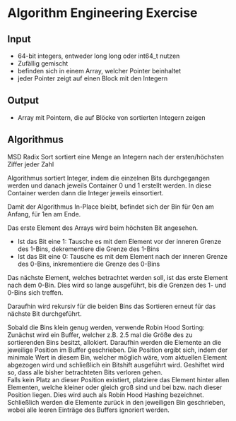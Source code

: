 # Algorithm Engineering Exercise

## Input
- 64-bit integers, entweder long long oder int64_t nutzen
- Zufällig gemischt
- befinden sich in einem Array, welcher Pointer beinhaltet
- jeder Pointer zeigt auf einen Block mit den Integern

## Output
- Array mit Pointern, die auf Blöcke von sortierten Integern zeigen

## Algorithmus
MSD Radix Sort sortiert eine Menge an Integern nach der ersten/höchsten Ziffer jeder Zahl

Algorithmus sortiert Integer, indem die einzelnen Bits durchgegangen werden und danach jeweils Container 0 und 1 erstellt werden. In diese Container werden dann die Integer jeweils einsortiert.

Damit der Algorithmus In-Place bleibt, befindet sich der Bin für 0en am Anfang, für 1en am Ende.

Das erste Element des Arrays wird beim höchsten Bit angesehen.
- Ist das Bit eine 1: Tausche es mit dem Element vor der inneren Grenze des 1-Bins, dekrementiere die Grenze des 1-Bins
- Ist das Bit eine 0: Tausche es mit dem Element nach der inneren Grenze des 0-Bins, inkrementiere die Grenze des 0-Bins

Das nächste Element, welches betrachtet werden soll, ist das erste Element nach dem 0-Bin. Dies wird so lange ausgeführt, bis die Grenzen des 1- und 0-Bins sich treffen.

Daraufhin wird rekursiv für die beiden Bins das Sortieren erneut für das nächste Bit durchgeführt.

Sobald die Bins klein genug werden, verwende Robin Hood Sorting:\
Zunächst wird ein Buffer, welcher z.B. 2.5 mal die Größe des zu sortierenden Bins besitzt, allokiert. Daraufhin werden die Elemente an die jeweilige Position im Buffer geschrieben. Die Position ergibt sich, indem der minimale Wert in diesem Bin, welcher möglich wäre, vom aktuellen Element abgezogen wird und schließlich ein Bitshift ausgeführt wird. Geshiftet wird so, dass alle bisher betrachteten Bits verloren gehen.\
Falls kein Platz an dieser Position existiert, platziere das Element hinter allen Elementen, welche kleiner oder gleich groß sind und bei bzw. nach dieser Position liegen. Dies wird auch als Robin Hood Hashing bezeichnet.\
Schließlich werden die Elemente zurück in den jeweiligen Bin geschrieben, wobei alle leeren Einträge des Buffers ignoriert werden.

